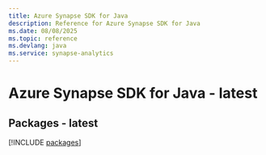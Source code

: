 ```yaml
---
title: Azure Synapse SDK for Java
description: Reference for Azure Synapse SDK for Java
ms.date: 08/08/2025
ms.topic: reference
ms.devlang: java
ms.service: synapse-analytics
---
```

# Azure Synapse SDK for Java - latest
## Packages - latest
[!INCLUDE [packages](synapse-index.md)]